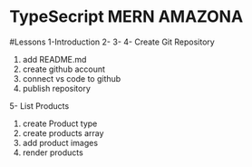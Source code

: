 # TypeSecript MERN AMAZONA

#Lessons
1-Introduction
2-
3-
4- Create Git Repository

1. add README.md
2. create github account
3. connect vs code to github
4. publish repository

5- List Products

1. create Product type
2. create products array
3. add product images
4. render products
